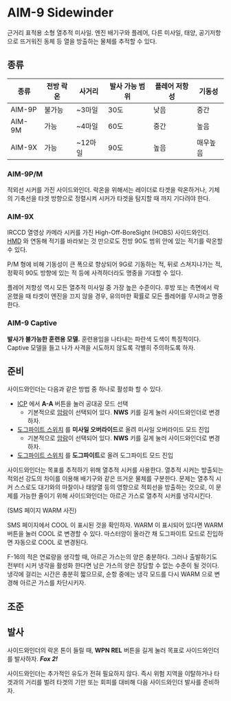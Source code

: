 # AIM-9 Sidewinder
근거리 표적용 소형 열추적 미사일. 엔진 배기구와 플레어, 다른 미사일, 태양, 공기저항으로 뜨거워진 동체 등 열을 방출하는 물체를 추적할 수 있다.

## 종류
| 종류 | 전방 락온 | 사거리 | 발사 가능 범위 | 플레어 저항성  | 기동성 |
| --- | ------- | ---- | ---------- | ----------- | ---- |
| AIM-9P | 불가능 | ~3마일 | 30도 | 낮음 | 중간 |
| AIM-9M | 가능 | ~4마일 | 60도 | 중간 | 높음 |
| AIM-9X | 가능 | ~12마일 | 90도 | 높음 | 매우높음 |

### AIM-9P/M
적외선 시커를 가진 사이드와인더. 락온을 위해서는 레이더로 타겟을 락온하거나, 기체의 기축선을 타겟 방향으로 정렬시켜 시커가 타겟을 탐지할 때 까지 기다려야 한다.

### AIM-9X
IRCCD 열영상 카메라 시커를 가진 High-Off-BoreSight (HOBS) 사이드와인더. [HMD](/항전장비/hmd) 와 연동해 적기를 바라보는 것 만으로도 전방 90도 범위 안에 있는 적기를 락온할 수 있다.

P/M 형에 비해 기동성이 큰 폭으로 향상되어 9G로 기동하는 적, 뒤로 스쳐지나가는 적, 정확히 90도 방향에 있는 적 등에 사격하더라도 명중을 기대할 수 있다.

플레어 저항성 역시 모든 열추적 미사일 중 가장 높은 수준이다. 후방 또는 측면에서 락온했을 때 타겟이 엔진을 끄지 않을 경우, 유의마한 확률로 모든 플레어를 무시하고 명중한다.

### AIM-9 Captive
**발사가 불가능한 훈련용 모델.** 훈련용임을 나타내는 파란색 도색이 특징적이다. Captive 모델을 들고 나가 사격을 시도하지 않도록 각별히 주의하도록 하자.

## 준비

사이드와인더는 다음과 같은 방법 중 하나로 활성화 할 수 있다.

* [ICP](/매뉴얼/f16/icp-ded) 에서 **A-A** 버튼을 눌러 공대공 모드 선택
    * 기본적으로 [암람](/매뉴얼/f16/공대공/aim-120)이 선택되어 있다. **NWS** 키를 길게 눌러 사이드와인더로 변경하자.
* [도그파이트 스위치](/매뉴얼/f16/키설정/throttle) 를 **미사일 오버라이드**로 올려 미사일 오버라이드 모드 진입
    * 기본적으로 [암람](/매뉴얼/f16/공대공/aim-120)이 선택되어 있다. **NWS** 키를 길게 눌러 사이드와인더로 변경하자.
* [도그파이트 스위치](/매뉴얼/f16/키설정/throttle) 를 **도그파이트**로 올려 도그파이트 모드 진입

사이드와인더는 목표를 추적하기 위해 열추적 시커를 사용한다. 열추적 시커는 방출되는 적외선 강도의 차이를 이용해 배기구와 같은 뜨거운 물체를 구분한다. 문제는 열추직 시커 스스로도 대기와의 마찰이나 태양열 등의 영향으로 적회선을 방출하는 것으로, 이 문제를 가능한 줄이기 위해 사이드와인더는 아르곤 가스로 열추적 시커를 냉각시킨다.

(SMS 페이지 WARM 사진)

SMS 페이지에서 COOL 이 표시된 것을 확인하자. WARM 이 표시되어 있다면 WARM 버튼을 눌러 COOL 로 변경할 수 있다. 마스터암이 올라간 채 도그파이트 모드로 진입하면 자동으로 COOL 로 변경된다.

F-16의 적은 연료량을 생각할 때, 아르곤 가스는의 양은 충분하다. 그러나 출발하기도 전부터 시커 냉각을 활성화 한다면 남은 가스의 양은 장담할 수 없는 수준이 될 것이다. 냉각에 걸리는 시간은 충분히 짧으므로, 순항 중에는 냉각 모드를 다시 WARM 으로 변경해 아르곤 가스를 차단시키자.

## 조준

## 발사

사이드와인더의 락온 톤이 들릴 때, **WPN REL** 버튼을 길게 눌러 목표로 사이드와인더를 발사하자. ***Fox 2!***

사이드와인더는 추가적인 유도가 전혀 필요하지 않다. 즉시 위험 지역을 이탈하거나 타겟과의 거리를 벌려 타겟의 기만 또는 회피를 대비해 다음 사이드와인더 발사를 준비하자.

